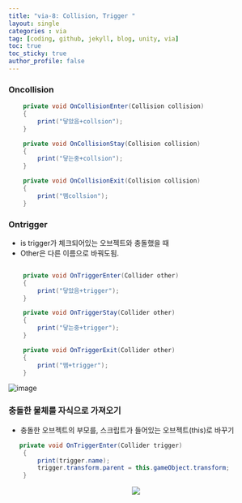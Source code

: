 ```yaml
---
title: "via-8: Collision, Trigger "
layout: single
categories : via
tag: [coding, github, jekyll, blog, unity, via]
toc: true
toc_sticky: true
author_profile: false
---
```


### Oncollision



```c#
    private void OnCollisionEnter(Collision collision)
    {
        print("닿았음+collsion");
    }

    private void OnCollisionStay(Collision collision)
    {
        print("닿는중+collsion");
    }

    private void OnCollisionExit(Collision collision)
    {
        print("뗌collsion");
    }
```


###  Ontrigger

- is trigger가 체크되어있는 오브젝트와 충돌했을 때
- Other은 다른 이름으로 바꿔도됨. 


```c#

    private void OnTriggerEnter(Collider other)
    {
        print("닿았음+trigger");
    }

    private void OnTriggerStay(Collider other)
    {
        print("닿는중+trigger");
    }

    private void OnTriggerExit(Collider other)
    {
        print("뗌+trigger");
    }

```

![image](https://user-images.githubusercontent.com/111720411/216757774-7228ca45-7b14-43fb-aaea-89137e953f29.png)



### 충돌한 물체를 자식으로 가져오기

- 충돌한 오브젝트의 부모를, 스크립트가 들어있는 오브젝트(this)로 바꾸기

```c#
   private void OnTriggerEnter(Collider trigger)
    {
        print(trigger.name);
        trigger.transform.parent = this.gameObject.transform;
    }
```

 <p align="center">
  <img src="https://user-images.githubusercontent.com/111720411/216757816-fd52c64e-3e64-4d77-b06b-5ab8fddb8474.gif">
  </p>



